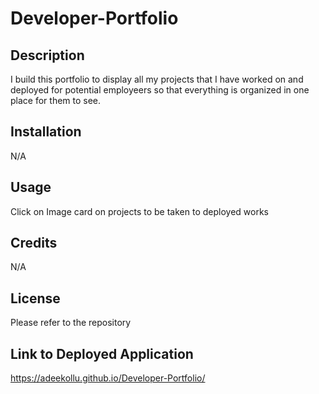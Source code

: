 # Developer-Portfolio

## Description 
I build this portfolio to display all my projects that I have worked on and deployed for potential employeers so that everything is organized in one place for them to see.  
## Installation
N/A

## Usage 
Click on Image card on projects to be taken to deployed works

## Credits
N/A

## License

Please refer to the repository 

## Link to Deployed Application
https://adeekollu.github.io/Developer-Portfolio/
